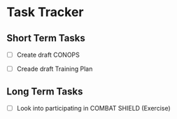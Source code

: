 # Task Tracker

## Short Term Tasks
- [ ] Create draft CONOPS
- [ ] Creade draft Training Plan





## Long Term Tasks
- [ ] Look into participating in COMBAT SHIELD (Exercise)